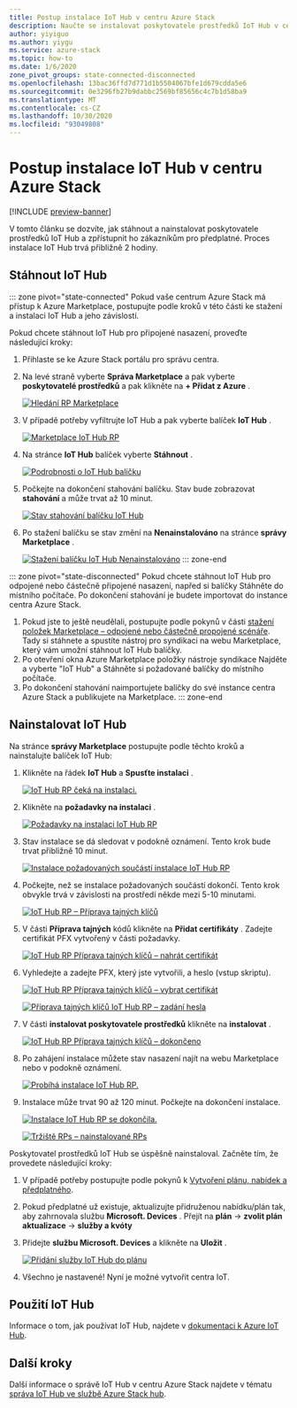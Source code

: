 ```yaml
---
title: Postup instalace IoT Hub v centru Azure Stack
description: Naučte se instalovat poskytovatele prostředků IoT Hub v centru Azure Stack.
author: yiyiguo
ms.author: yiygu
ms.service: azure-stack
ms.topic: how-to
ms.date: 1/6/2020
zone_pivot_groups: state-connected-disconnected
ms.openlocfilehash: 13bac36ffd7d771d1b5504067bfe1d679cdda5e6
ms.sourcegitcommit: 0e3296fb27b9dabbc2569bf85656c4c7b1d58ba9
ms.translationtype: MT
ms.contentlocale: cs-CZ
ms.lasthandoff: 10/30/2020
ms.locfileid: "93049808"
---
```

# <a name="how-to-install-iot-hub-on-azure-stack-hub"></a>Postup instalace IoT Hub v centru Azure Stack

[!INCLUDE [preview-banner](../includes/iot-hub-preview.md)]

V tomto článku se dozvíte, jak stáhnout a nainstalovat poskytovatele prostředků IoT Hub a zpřístupnit ho zákazníkům pro předplatné. Proces instalace IoT Hub trvá přibližně 2 hodiny.

## <a name="download-iot-hub"></a>Stáhnout IoT Hub

<!-- ### Connected Scenario -->
::: zone pivot="state-connected"
Pokud vaše centrum Azure Stack má přístup k Azure Marketplace, postupujte podle kroků v této části ke stažení a instalaci IoT Hub a jeho závislostí. 

Pokud chcete stáhnout IoT Hub pro připojené nasazení, proveďte následující kroky:

1. Přihlaste se ke Azure Stack portálu pro správu centra. 
2. Na levé straně vyberte **Správa Marketplace** a pak vyberte **poskytovatelé prostředků** a pak klikněte na **+ Přidat z Azure** .

    [![Hledání RP Marketplace](media/iot-hub-rp-install/marketplace-rp-add-from-azure.png)](media/iot-hub-rp-install/marketplace-rp-add-from-azure.png#lightbox)

3. V případě potřeby vyfiltrujte IoT Hub a pak vyberte balíček **IoT Hub** .

    [![Marketplace IoT Hub RP](../operator/media/iot-hub-rp-install/download1.png)](../operator/media/iot-hub-rp-install/download1.png#lightbox)

4. Na stránce **IoT Hub** balíček vyberte **Stáhnout** .

    [![Podrobnosti o IoT Hub balíčku](../operator/media/iot-hub-rp-install/download2.png)](../operator/media/iot-hub-rp-install/download2.png#lightbox)

5. Počkejte na dokončení stahování balíčku. Stav bude zobrazovat **stahování** a může trvat až 10 minut.

    [![Stav stahování balíčku IoT Hub](../operator/media/iot-hub-rp-install/download3.png)](../operator/media/iot-hub-rp-install/download3.png#lightbox)

6. Po stažení balíčku se stav změní na **Nenainstalováno** na stránce **správy Marketplace** .

    [![Stažení balíčku IoT Hub Nenainstalováno](../operator/media/iot-hub-rp-install/download4.png)](../operator/media/iot-hub-rp-install/download4.png#lightbox)
::: zone-end

<!-- ### Disconnected or partially connected scenario -->
::: zone pivot="state-disconnected"
Pokud chcete stáhnout IoT Hub pro odpojené nebo částečně připojené nasazení, napřed si balíčky Stáhněte do místního počítače. Po dokončení stahování je budete importovat do instance centra Azure Stack.

1. Pokud jste to ještě neudělali, postupujte podle pokynů v části [stažení položek Marketplace – odpojené nebo částečně propojené scénáře](azure-stack-download-azure-marketplace-item.md?pivots=state-disconnected). Tady si stáhnete a spustíte nástroj pro syndikaci na webu Marketplace, který vám umožní stáhnout IoT Hub balíčky.
2. Po otevření okna Azure Marketplace položky nástroje syndikace Najděte a vyberte "IoT Hub" a Stáhněte si požadované balíčky do místního počítače.
3. Po dokončení stahování naimportujete balíčky do své instance centra Azure Stack a publikujete na Marketplace.
::: zone-end

## <a name="install-iot-hub"></a>Nainstalovat IoT Hub

Na stránce **správy Marketplace** postupujte podle těchto kroků a nainstalujte balíček IoT Hub:

1. Klikněte na řádek **IoT Hub** a **Spusťte instalaci** .

    [![IoT Hub RP čeká na instalaci.](../operator/media/iot-hub-rp-install/install1.png)](../operator/media/iot-hub-rp-install/install1.png#lightbox)

2. Klikněte na **požadavky na instalaci** .

    [![Požadavky na instalaci IoT Hub RP](../operator/media/iot-hub-rp-install/install2.png)](../operator/media/iot-hub-rp-install/install2.png#lightbox)

3. Stav instalace se dá sledovat v podokně oznámení. Tento krok bude trvat přibližně 10 minut.

    [![Instalace požadovaných součástí instalace IoT Hub RP](../operator/media/iot-hub-rp-install/install3.png)](../operator/media/iot-hub-rp-install/install3.png#lightbox)

4. Počkejte, než se instalace požadovaných součástí dokončí. Tento krok obvykle trvá v závislosti na prostředí někde mezi 5-10 minutami.

    [![IoT Hub RP – Příprava tajných klíčů](../operator/media/iot-hub-rp-install/install4.png)](../operator/media/iot-hub-rp-install/install4.png#lightbox)

5. V části **Příprava tajných** kódů klikněte na **Přidat certifikáty** . Zadejte certifikát PFX vytvořený v části požadavky.

    [![IoT Hub RP Příprava tajných klíčů – nahrát certifikát](../operator/media/iot-hub-rp-install/install5.png)](../operator/media/iot-hub-rp-install/install5.png#lightbox)

6. Vyhledejte a zadejte PFX, který jste vytvořili, a heslo (vstup skriptu).

    [![IoT Hub RP Příprava tajných klíčů – vybrat certifikát](../operator/media/iot-hub-rp-install/install6.png)](../operator/media/iot-hub-rp-install/install6.png#lightbox)

    [![Příprava tajných klíčů IoT Hub RP – zadání hesla](../operator/media/iot-hub-rp-install/install61.png)](../operator/media/iot-hub-rp-install/install61.png#lightbox)

7. V části **instalovat poskytovatele prostředků** klikněte na **instalovat** .

    [![IoT Hub RP Příprava tajných klíčů – dokončeno](../operator/media/iot-hub-rp-install/install7.png)](../operator/media/iot-hub-rp-install/install7.png#lightbox)

8. Po zahájení instalace můžete stav nasazení najít na webu Marketplace nebo v podokně oznámení.

    [![Probíhá instalace IoT Hub RP.](../operator/media/iot-hub-rp-install/install8.png)](../operator/media/iot-hub-rp-install/install8.png#lightbox)

9. Instalace může trvat 90 až 120 minut. Počkejte na dokončení instalace.

    [![Instalace IoT Hub RP se dokončila.](../operator/media/iot-hub-rp-install/install91.png)](../operator/media/iot-hub-rp-install/install91.png#lightbox)

    [![Tržiště RPs – nainstalované RPs](../operator/media/iot-hub-rp-install/install92.png)](../operator/media/iot-hub-rp-install/install92.png#lightbox)

Poskytovatel prostředků IoT Hub se úspěšně nainstaloval. Začněte tím, že provedete následující kroky:

1. V případě potřeby postupujte podle pokynů k [Vytvoření plánu, nabídek a předplatného](azure-stack-plan-offer-quota-overview.md).

2. Pokud předplatné už existuje, aktualizujte přidruženou nabídku/plán tak, aby zahrnovala službu **Microsoft. Devices** . Přejít na **plán**  ->  **zvolit plán aktualizace**  ->  **služby a kvóty**

3. Přidejte **službu Microsoft. Devices** a klikněte na **Uložit** .

    [![Přidání služby IoT Hub do plánu](../operator/media/iot-hub-rp-install/pd2.png)](../operator/media/iot-hub-rp-install/pd2.png#lightbox)

4. Všechno je nastavené! Nyní je možné vytvořit centra IoT.

## <a name="using-iot-hub"></a>Použití IoT Hub

Informace o tom, jak používat IoT Hub, najdete v [dokumentaci k Azure IoT Hub](/azure/iot-hub).

## <a name="next-steps"></a>Další kroky

Další informace o správě IoT Hub v centru Azure Stack najdete v tématu [správa IoT Hub ve službě Azure Stack hub](iot-hub-rp-manage.md).
